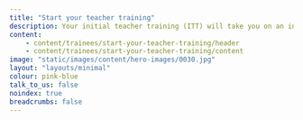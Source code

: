 ```yaml
---
title: "Start your teacher training"
description: Your initial teacher training (ITT) will take you on an incredible journey into the classroom.   
content:
    - content/trainees/start-your-teacher-training/header
    - content/trainees/start-your-teacher-training/content
image: "static/images/content/hero-images/0030.jpg"
layout: "layouts/minimal"
colour: pink-blue
talk_to_us: false
noindex: true
breadcrumbs: false
---
```

